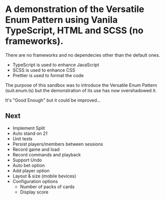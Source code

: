 # A demonstration of the Versatile Enum Pattern using Vanila TypeScript, HTML and SCSS (no frameworks).

There are no frameworks and no dependecies other than the default ones.

- TypeScript is used to enhance JavaScript
- SCSS is used to enhance CSS
- Prettier is used to format the code

The purpose of this sandbox was to introduce the Versatile Enum Pattern
(suit.enum.ts) but the demonstration of its use has now overshadowed it.

It's "Good Enough" but it could be improved...

## Next

- Implement Split
- Auto stand on 21
- Unit tests
- Persist players/members between sessions
- Record game and load
- Record commands and playback
- Support Undo
- Auto bet option
- Add player option
- Layout & size (mobile bevices)
- Configuration options
  - Number of packs of cards
  - Display score
